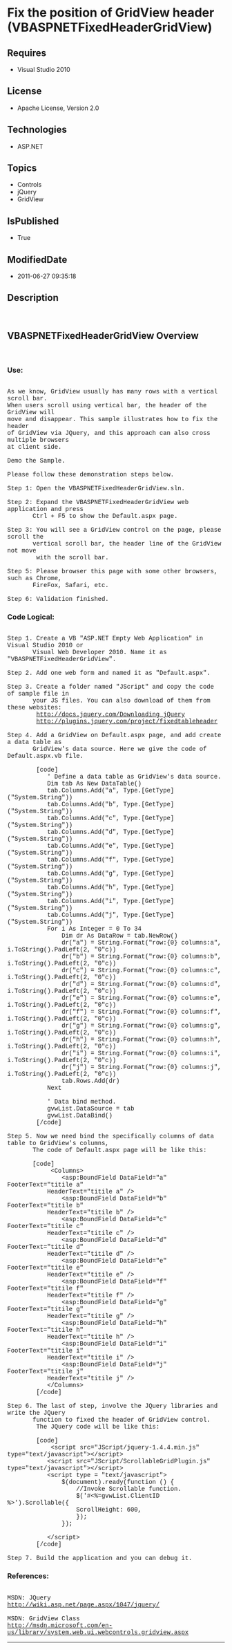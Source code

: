 # Fix the position of GridView header (VBASPNETFixedHeaderGridView)
## Requires
* Visual Studio 2010
## License
* Apache License, Version 2.0
## Technologies
* ASP.NET
## Topics
* Controls
* jQuery
* GridView
## IsPublished
* True
## ModifiedDate
* 2011-06-27 09:35:18
## Description

<p style="font-family:Courier New">&nbsp;</p>
<h2>VBASPNETFixedHeaderGridView Overview</h2>
<p style="font-family:Courier New">&nbsp;</p>
<h3>Use:</h3>
<p style="font-family:Courier New"><br>
As we know, GridView usually has many rows with a vertical scroll bar. <br>
When users scroll using vertical bar, the header of the GridView will &nbsp;<br>
move and disappear. This sample illustrates how to fix the header<br>
of GridView via JQuery, and this approach can also cross multiple browsers<br>
at client side.<br>
<br>
Demo the Sample. <br>
<br>
Please follow these demonstration steps below.<br>
<br>
Step 1: Open the VBASPNETFixedHeaderGridView.sln.<br>
<br>
Step 2: Expand the VBASPNETFixedHeaderGridView web application and press <br>
&nbsp; &nbsp; &nbsp; &nbsp;Ctrl &#43; F5 to show the Default.aspx page.<br>
<br>
Step 3: You will see a GridView control on the page, please scroll the <br>
&nbsp; &nbsp; &nbsp; &nbsp;vertical scroll bar, the header line of the GridView not move
<br>
&nbsp;&nbsp;&nbsp;&nbsp;&nbsp;&nbsp;&nbsp;&nbsp;with the scroll bar.<br>
<br>
Step 5: Please browser this page with some other browsers, such as Chrome,<br>
&nbsp; &nbsp; &nbsp; &nbsp;FireFox, Safari, etc.<br>
<br>
Step 6: Validation finished.</p>
<h3>Code Logical:</h3>
<p style="font-family:Courier New"><br>
Step 1. Create a VB &quot;ASP.NET Empty Web Application&quot; in Visual Studio 2010 or<br>
&nbsp; &nbsp; &nbsp; &nbsp;Visual Web Developer 2010. Name it as &quot;VBASPNETFixedHeaderGridView&quot;.<br>
<br>
Step 2. Add one web form and named it as &quot;Default.aspx&quot;.<br>
<br>
Step 3. Create a folder named &quot;JScript&quot; and copy the code of sample file in<br>
&nbsp; &nbsp; &nbsp; &nbsp;your JS files. You can also download of them from these websites:<br>
&nbsp;&nbsp;&nbsp;&nbsp;&nbsp;&nbsp;&nbsp;&nbsp;<a href="http://docs.jquery.com/Downloading_jQuery" target="_blank">http://docs.jquery.com/Downloading_jQuery</a><br>
&nbsp;&nbsp;&nbsp;&nbsp;&nbsp;&nbsp;&nbsp;&nbsp;<a href="http://plugins.jquery.com/project/fixedtableheader" target="_blank">http://plugins.jquery.com/project/fixedtableheader</a><br>
<br>
Step 4. Add a GridView on Default.aspx page, and add create a data table as <br>
&nbsp; &nbsp; &nbsp; &nbsp;GridView's data source. Here we give the code of Default.aspx.vb file.<br>
<br>
&nbsp;&nbsp;&nbsp;&nbsp;&nbsp;&nbsp;&nbsp;&nbsp;[code]<br>
&nbsp; &nbsp; &nbsp; &nbsp; &nbsp; &nbsp;' Define a data table as GridView's data source.<br>
&nbsp; &nbsp; &nbsp; &nbsp; &nbsp; &nbsp;Dim tab As New DataTable()<br>
&nbsp; &nbsp; &nbsp; &nbsp; &nbsp; &nbsp;tab.Columns.Add(&quot;a&quot;, Type.[GetType](&quot;System.String&quot;))<br>
&nbsp; &nbsp; &nbsp; &nbsp; &nbsp; &nbsp;tab.Columns.Add(&quot;b&quot;, Type.[GetType](&quot;System.String&quot;))<br>
&nbsp; &nbsp; &nbsp; &nbsp; &nbsp; &nbsp;tab.Columns.Add(&quot;c&quot;, Type.[GetType](&quot;System.String&quot;))<br>
&nbsp; &nbsp; &nbsp; &nbsp; &nbsp; &nbsp;tab.Columns.Add(&quot;d&quot;, Type.[GetType](&quot;System.String&quot;))<br>
&nbsp; &nbsp; &nbsp; &nbsp; &nbsp; &nbsp;tab.Columns.Add(&quot;e&quot;, Type.[GetType](&quot;System.String&quot;))<br>
&nbsp; &nbsp; &nbsp; &nbsp; &nbsp; &nbsp;tab.Columns.Add(&quot;f&quot;, Type.[GetType](&quot;System.String&quot;))<br>
&nbsp; &nbsp; &nbsp; &nbsp; &nbsp; &nbsp;tab.Columns.Add(&quot;g&quot;, Type.[GetType](&quot;System.String&quot;))<br>
&nbsp; &nbsp; &nbsp; &nbsp; &nbsp; &nbsp;tab.Columns.Add(&quot;h&quot;, Type.[GetType](&quot;System.String&quot;))<br>
&nbsp; &nbsp; &nbsp; &nbsp; &nbsp; &nbsp;tab.Columns.Add(&quot;i&quot;, Type.[GetType](&quot;System.String&quot;))<br>
&nbsp; &nbsp; &nbsp; &nbsp; &nbsp; &nbsp;tab.Columns.Add(&quot;j&quot;, Type.[GetType](&quot;System.String&quot;))<br>
&nbsp; &nbsp; &nbsp; &nbsp; &nbsp; &nbsp;For i As Integer = 0 To 34<br>
&nbsp; &nbsp; &nbsp; &nbsp; &nbsp; &nbsp; &nbsp; &nbsp;Dim dr As DataRow = tab.NewRow()<br>
&nbsp; &nbsp; &nbsp; &nbsp; &nbsp; &nbsp; &nbsp; &nbsp;dr(&quot;a&quot;) = String.Format(&quot;row:{0} columns:a&quot;, i.ToString().PadLeft(2, &quot;0&quot;c))<br>
&nbsp; &nbsp; &nbsp; &nbsp; &nbsp; &nbsp; &nbsp; &nbsp;dr(&quot;b&quot;) = String.Format(&quot;row:{0} columns:b&quot;, i.ToString().PadLeft(2, &quot;0&quot;c))<br>
&nbsp; &nbsp; &nbsp; &nbsp; &nbsp; &nbsp; &nbsp; &nbsp;dr(&quot;c&quot;) = String.Format(&quot;row:{0} columns:c&quot;, i.ToString().PadLeft(2, &quot;0&quot;c))<br>
&nbsp; &nbsp; &nbsp; &nbsp; &nbsp; &nbsp; &nbsp; &nbsp;dr(&quot;d&quot;) = String.Format(&quot;row:{0} columns:d&quot;, i.ToString().PadLeft(2, &quot;0&quot;c))<br>
&nbsp; &nbsp; &nbsp; &nbsp; &nbsp; &nbsp; &nbsp; &nbsp;dr(&quot;e&quot;) = String.Format(&quot;row:{0} columns:e&quot;, i.ToString().PadLeft(2, &quot;0&quot;c))<br>
&nbsp; &nbsp; &nbsp; &nbsp; &nbsp; &nbsp; &nbsp; &nbsp;dr(&quot;f&quot;) = String.Format(&quot;row:{0} columns:f&quot;, i.ToString().PadLeft(2, &quot;0&quot;c))<br>
&nbsp; &nbsp; &nbsp; &nbsp; &nbsp; &nbsp; &nbsp; &nbsp;dr(&quot;g&quot;) = String.Format(&quot;row:{0} columns:g&quot;, i.ToString().PadLeft(2, &quot;0&quot;c))<br>
&nbsp; &nbsp; &nbsp; &nbsp; &nbsp; &nbsp; &nbsp; &nbsp;dr(&quot;h&quot;) = String.Format(&quot;row:{0} columns:h&quot;, i.ToString().PadLeft(2, &quot;0&quot;c))<br>
&nbsp; &nbsp; &nbsp; &nbsp; &nbsp; &nbsp; &nbsp; &nbsp;dr(&quot;i&quot;) = String.Format(&quot;row:{0} columns:i&quot;, i.ToString().PadLeft(2, &quot;0&quot;c))<br>
&nbsp; &nbsp; &nbsp; &nbsp; &nbsp; &nbsp; &nbsp; &nbsp;dr(&quot;j&quot;) = String.Format(&quot;row:{0} columns:j&quot;, i.ToString().PadLeft(2, &quot;0&quot;c))<br>
&nbsp; &nbsp; &nbsp; &nbsp; &nbsp; &nbsp; &nbsp; &nbsp;tab.Rows.Add(dr)<br>
&nbsp; &nbsp; &nbsp; &nbsp; &nbsp; &nbsp;Next<br>
<br>
&nbsp; &nbsp; &nbsp; &nbsp; &nbsp; &nbsp;' Data bind method.<br>
&nbsp; &nbsp; &nbsp; &nbsp; &nbsp; &nbsp;gvwList.DataSource = tab<br>
&nbsp; &nbsp; &nbsp; &nbsp; &nbsp; &nbsp;gvwList.DataBind()<br>
&nbsp;&nbsp;&nbsp;&nbsp; &nbsp; &nbsp;[/code]<br>
<br>
Step 5. Now we need bind the specifically columns of data table to GridView's columns,<br>
&nbsp; &nbsp; &nbsp; &nbsp;The code of Default.aspx page will be like this:<br>
<br>
&nbsp; &nbsp; &nbsp; &nbsp;[code]<br>
&nbsp;&nbsp;&nbsp;&nbsp;&nbsp;&nbsp;&nbsp;&nbsp; &nbsp; &nbsp;&lt;Columns&gt;<br>
&nbsp; &nbsp; &nbsp; &nbsp; &nbsp; &nbsp; &nbsp; &nbsp;&lt;asp:BoundField DataField=&quot;a&quot; FooterText=&quot;titile a&quot;
<br>
&nbsp; &nbsp; &nbsp; &nbsp; &nbsp; &nbsp;HeaderText=&quot;titile a&quot; /&gt;<br>
&nbsp; &nbsp; &nbsp; &nbsp; &nbsp; &nbsp; &nbsp; &nbsp;&lt;asp:BoundField DataField=&quot;b&quot; FooterText=&quot;titile b&quot;
<br>
&nbsp; &nbsp; &nbsp; &nbsp; &nbsp; &nbsp;HeaderText=&quot;titile b&quot; /&gt;<br>
&nbsp; &nbsp; &nbsp; &nbsp; &nbsp; &nbsp; &nbsp; &nbsp;&lt;asp:BoundField DataField=&quot;c&quot; FooterText=&quot;titile c&quot;
<br>
&nbsp; &nbsp; &nbsp; &nbsp; &nbsp; &nbsp;HeaderText=&quot;titile c&quot; /&gt;<br>
&nbsp; &nbsp; &nbsp; &nbsp; &nbsp; &nbsp; &nbsp; &nbsp;&lt;asp:BoundField DataField=&quot;d&quot; FooterText=&quot;titile d&quot;
<br>
&nbsp; &nbsp; &nbsp; &nbsp; &nbsp; &nbsp;HeaderText=&quot;titile d&quot; /&gt;<br>
&nbsp; &nbsp; &nbsp; &nbsp; &nbsp; &nbsp; &nbsp; &nbsp;&lt;asp:BoundField DataField=&quot;e&quot; FooterText=&quot;titile e&quot;
<br>
&nbsp; &nbsp; &nbsp; &nbsp; &nbsp; &nbsp;HeaderText=&quot;titile e&quot; /&gt;<br>
&nbsp; &nbsp; &nbsp; &nbsp; &nbsp; &nbsp; &nbsp; &nbsp;&lt;asp:BoundField DataField=&quot;f&quot; FooterText=&quot;titile f&quot;
<br>
&nbsp; &nbsp; &nbsp; &nbsp; &nbsp; &nbsp;HeaderText=&quot;titile f&quot; /&gt;<br>
&nbsp; &nbsp; &nbsp; &nbsp; &nbsp; &nbsp; &nbsp; &nbsp;&lt;asp:BoundField DataField=&quot;g&quot; FooterText=&quot;titile g&quot;
<br>
&nbsp; &nbsp; &nbsp; &nbsp; &nbsp; &nbsp;HeaderText=&quot;titile g&quot; /&gt;<br>
&nbsp; &nbsp; &nbsp; &nbsp; &nbsp; &nbsp; &nbsp; &nbsp;&lt;asp:BoundField DataField=&quot;h&quot; FooterText=&quot;titile h&quot;
<br>
&nbsp; &nbsp; &nbsp; &nbsp; &nbsp; &nbsp;HeaderText=&quot;titile h&quot; /&gt;<br>
&nbsp; &nbsp; &nbsp; &nbsp; &nbsp; &nbsp; &nbsp; &nbsp;&lt;asp:BoundField DataField=&quot;i&quot; FooterText=&quot;titile i&quot;
<br>
&nbsp; &nbsp; &nbsp; &nbsp; &nbsp; &nbsp;HeaderText=&quot;titile i&quot; /&gt;<br>
&nbsp; &nbsp; &nbsp; &nbsp; &nbsp; &nbsp; &nbsp; &nbsp;&lt;asp:BoundField DataField=&quot;j&quot; FooterText=&quot;titile j&quot;
<br>
&nbsp; &nbsp; &nbsp; &nbsp; &nbsp; &nbsp;HeaderText=&quot;titile j&quot; /&gt;<br>
&nbsp; &nbsp; &nbsp; &nbsp; &nbsp; &nbsp;&lt;/Columns&gt;<br>
&nbsp;&nbsp;&nbsp;&nbsp;&nbsp;&nbsp;&nbsp;&nbsp;[/code]<br>
<br>
Step 6. The last of step, involve the JQuery libraries and write the JQuery <br>
&nbsp; &nbsp; &nbsp; &nbsp;function to fixed the header of GridView control.<br>
&nbsp;&nbsp;&nbsp;&nbsp;&nbsp;&nbsp;&nbsp;&nbsp;The JQuery code will be like this:<br>
<br>
&nbsp;&nbsp;&nbsp;&nbsp;&nbsp;&nbsp;&nbsp;&nbsp;[code]<br>
&nbsp;&nbsp;&nbsp;&nbsp;&nbsp;&nbsp;&nbsp;&nbsp; &nbsp; &nbsp;&lt;script src=&quot;JScript/jquery-1.4.4.min.js&quot; type=&quot;text/javascript&quot;&gt;&lt;/script&gt;<br>
&nbsp; &nbsp; &nbsp; &nbsp; &nbsp; &nbsp;&lt;script src=&quot;JScript/ScrollableGridPlugin.js&quot; type=&quot;text/javascript&quot;&gt;&lt;/script&gt;<br>
&nbsp; &nbsp; &nbsp; &nbsp; &nbsp; &nbsp;&lt;script type = &quot;text/javascript&quot;&gt;<br>
&nbsp; &nbsp; &nbsp; &nbsp; &nbsp; &nbsp; &nbsp; &nbsp;$(document).ready(function () {<br>
&nbsp; &nbsp; &nbsp; &nbsp; &nbsp; &nbsp; &nbsp; &nbsp; &nbsp; &nbsp;//Invoke Scrollable function.<br>
&nbsp; &nbsp; &nbsp; &nbsp; &nbsp; &nbsp; &nbsp; &nbsp; &nbsp; &nbsp;$('#&lt;%=gvwList.ClientID %&gt;').Scrollable({<br>
&nbsp; &nbsp; &nbsp; &nbsp; &nbsp; &nbsp; &nbsp; &nbsp; &nbsp; &nbsp;ScrollHeight: 600, &nbsp; &nbsp; &nbsp; &nbsp;<br>
&nbsp; &nbsp; &nbsp; &nbsp; &nbsp; &nbsp; &nbsp; &nbsp; &nbsp; &nbsp;});<br>
&nbsp; &nbsp; &nbsp; &nbsp; &nbsp; &nbsp; &nbsp; &nbsp;});<br>
<br>
&nbsp; &nbsp; &nbsp; &nbsp; &nbsp; &nbsp;&lt;/script&gt;<br>
&nbsp;&nbsp;&nbsp;&nbsp;&nbsp;&nbsp;&nbsp;&nbsp;[/code]<br>
<br>
Step 7. Build the application and you can debug it.</p>
<h3>References:</h3>
<p style="font-family:Courier New"><br>
MSDN: JQuery<br>
<a href="http://wiki.asp.net/page.aspx/1047/jquery/" target="_blank">http://wiki.asp.net/page.aspx/1047/jquery/</a><br>
<br>
MSDN: GridView Class<br>
<a href="http://msdn.microsoft.com/en-us/library/system.web.ui.webcontrols.gridview.aspx" target="_blank">http://msdn.microsoft.com/en-us/library/system.web.ui.webcontrols.gridview.aspx</a></p>
<hr>
<div><a href="http://go.microsoft.com/?linkid=9759640" style="margin-top:3px"><img src="http://bit.ly/onecodelogo" alt="">
</a></div>
